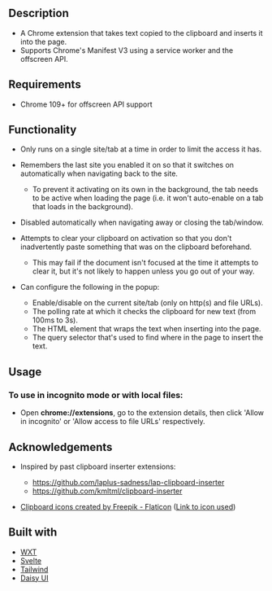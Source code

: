 ## Description

- A Chrome extension that takes text copied to the clipboard and inserts it into the page.
- Supports Chrome's Manifest V3 using a service worker and the offscreen API.

## Requirements

- Chrome 109+ for offscreen API support

## Functionality

- Only runs on a single site/tab at a time in order to limit the access it has.
- Remembers the last site you enabled it on so that it switches on automatically when navigating back to the site.
  - To prevent it activating on its own in the background, the tab needs to be active when loading the page (i.e. it won't auto-enable on a tab that loads in the background).
- Disabled automatically when navigating away or closing the tab/window.
- Attempts to clear your clipboard on activation so that you don't inadvertently paste something that was on the clipboard beforehand.

  - This may fail if the document isn't focused at the time it attempts to clear it, but it's not likely to happen unless you go out of your way.

- Can configure the following in the popup:
  - Enable/disable on the current site/tab (only on http(s) and file URLs).
  - The polling rate at which it checks the clipboard for new text (from 100ms to 3s).
  - The HTML element that wraps the text when inserting into the page.
  - The query selector that's used to find where in the page to insert the text.

## Usage

### To use in incognito mode or with local files:

- Open **chrome://extensions**, go to the extension details, then click 'Allow in incognito' or 'Allow access to file URLs' respectively.

## Acknowledgements

- Inspired by past clipboard inserter extensions:

  - https://github.com/laplus-sadness/lap-clipboard-inserter
  - https://github.com/kmltml/clipboard-inserter

- [Clipboard icons created by Freepik - Flaticon](https://www.flaticon.com/free-icons/clipboard) ([Link to icon used](https://www.flaticon.com/free-icon/clipboard_5480173))

## Built with

- [WXT](https://wxt.dev/)
- [Svelte](https://svelte.dev/)
- [Tailwind](https://tailwindcss.com/)
- [Daisy UI](https://daisyui.com/)
